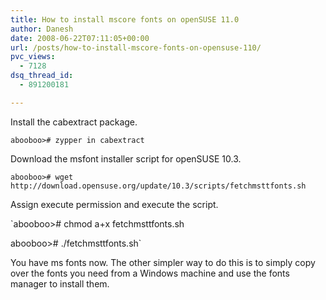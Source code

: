 ```yaml
---
title: How to install mscore fonts on openSUSE 11.0
author: Danesh
date: 2008-06-22T07:11:05+00:00
url: /posts/how-to-install-mscore-fonts-on-opensuse-110/
pvc_views:
  - 7128
dsq_thread_id:
  - 891200181

---
```

Install the cabextract package.

`abooboo># zypper in cabextract`

Download the msfont installer script for openSUSE 10.3.

`abooboo># wget http://download.opensuse.org/update/10.3/scripts/fetchmsttfonts.sh`

Assign execute permission and execute the script.

`abooboo># chmod a+x fetchmsttfonts.sh</p>
<p>abooboo># ./fetchmsttfonts.sh`

You have ms fonts now. The other simpler way to do this is to simply copy over the fonts you need from a Windows machine and use the fonts manager to install them.